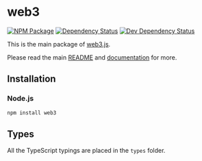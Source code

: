 # web3

[![NPM Package][npm-image]][npm-url] [![Dependency Status][deps-image]][deps-url] [![Dev Dependency Status][deps-dev-image]][deps-dev-url]

This is the main package of [web3.js][repo].

Please read the main [README][repo-readme] and [documentation][docs] for more.

## Installation

### Node.js

```bash
npm install web3
```

## Types

All the TypeScript typings are placed in the `types` folder.

[docs]: http://web3js.readthedocs.io/en/1.0/
[repo]: https://github.com/redbud-hk/web3.js
[repo-readme]: https://github.com/redbud-hk/web3.js/blob/1.x/README.md
[npm-image]: https://img.shields.io/npm/v/web3.svg
[npm-url]: https://npmjs.org/package/web3
[deps-image]: https://david-dm.org/redbud-hk/web3.js/1.x/status.svg?path=packages/web3
[deps-url]: https://david-dm.org/redbud-hk/web3.js/1.x?path=packages/web3
[deps-dev-image]: https://david-dm.org/redbud-hk/web3.js/1.x/dev-status.svg?path=packages/web3
[deps-dev-url]: https://david-dm.org/redbud-hk/web3.js/1.x?type=dev&path=packages/web3